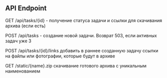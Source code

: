 ## API Endpoint

GET /api/tasks/{id} - получение статуса задачи и ссылки для скачивания архива (если есть)

POST /api/tasks - создание новой задачи. Возврат 503, если активных задач уже 3

POST /api/tasks/{id}/links добавить в раннее созданную задачу ссылки на файлы или фотографии, которые будут в архиве

GET /static/{name}.zip скачивание готового архива с уникальным наименованием
